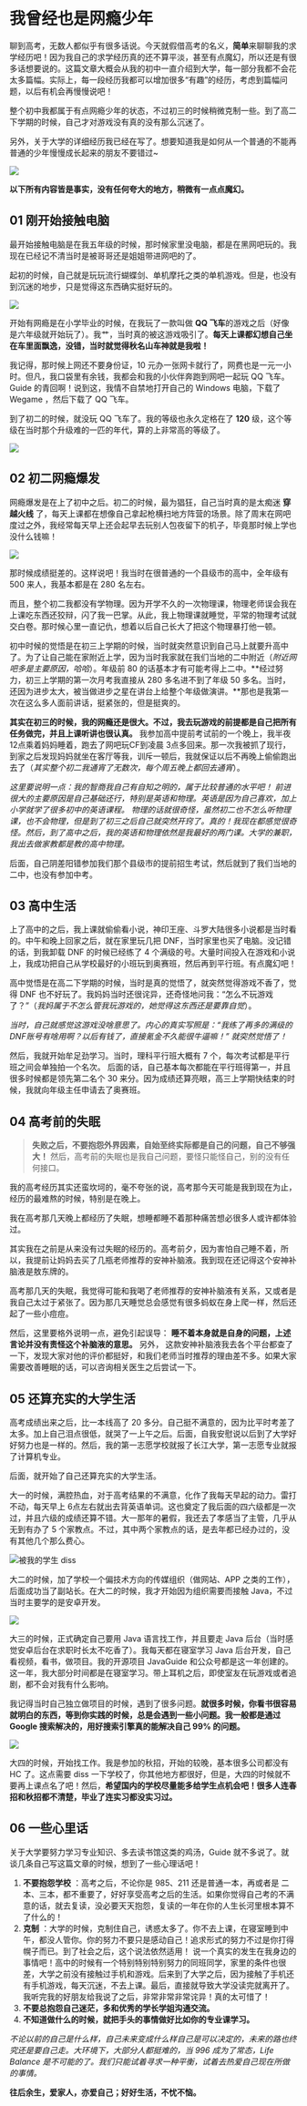 # 我曾经也是网瘾少年

聊到高考，无数人都似乎有很多话说。今天就假借高考的名义，**简单**来聊聊我的求学经历吧！因为我自己的求学经历真的还不算平淡，甚至有点魔幻，所以还是有很多话想要说的。这篇文章大概会从我的初中一直介绍到大学，每一部分我都不会花太多篇幅。实际上，每一段经历我都可以增加很多“有趣”的经历，考虑到篇幅问题，以后有机会再慢慢说吧！

整个初中我都属于有点网瘾少年的状态，不过初三的时候稍微克制一些。到了高二下学期的时候，自己才对游戏没有真的没有那么沉迷了。

另外，关于大学的详细经历我已经在写了。想要知道我是如何从一个普通的不能再普通的少年慢慢成长起来的朋友不要错过~

![](https://cdn.jsdelivr.net/gh/javaguide-tech/blog-images/2020-08/0e370ac2-5f96-4e17-9ff4-8cc78ef72f19-20200802173544441.png)

**以下所有内容皆是事实，没有任何夸大的地方，稍微有一点点魔幻。**

## 01 刚开始接触电脑

最开始接触电脑是在我五年级的时候，那时候家里没电脑，都是在黑网吧玩的。我现在已经记不清当时是被哥哥还是姐姐带进网吧的了。

起初的时候，自己就是玩玩流行蝴蝶剑、单机摩托之类的单机游戏。但是，也没有到沉迷的地步，只是觉得这东西确实挺好玩的。

![](https://cdn.jsdelivr.net/gh/javaguide-tech/blog-images/2020-08/2a6021b9-e7a0-41c4-b69e-a652f7bc3e12-20200802173601289.png)

开始有网瘾是在小学毕业的时候，在我玩了一款叫做 **QQ 飞车**的游戏之后（好像是六年级就开始玩了）。我艹，当时真的被这游戏吸引了。**每天上课都幻想自己坐在车里面飘逸，没错，当时就觉得秋名山车神就是我啦！**

我记得，那时候上网还不要身份证，10 元办一张网卡就行了，网费也是一元一小时。但凡，我口袋里有余钱，我都会和我的小伙伴奔跑到网吧一起玩 QQ 飞车。Guide 的青回啊！说到这，我情不自禁地打开自己的 Windows 电脑，下载了 Wegame ，然后下载了 QQ 飞车。

到了初二的时候，就没玩 QQ 飞车了。我的等级也永久定格在了 **120** 级，这个等级在当时那个升级难的一匹的年代，算的上非常高的等级了。

![](https://guide-blog-images.oss-cn-shenzhen.aliyuncs.com/javaguide/b488618c-3c25-4bc9-afd4-7324e27553bd-20200802175534614.png)

## 02 初二网瘾爆发

网瘾爆发是在上了初中之后。初二的时候，最为猖狂，自己当时真的是太痴迷 **穿越火线** 了，每天上课都在想像自己拿起枪横扫地方阵营的场景。除了周末在网吧度过之外，我经常每天早上还会起早去玩别人包夜留下的机子，毕竟那时候上学也没什么钱嘛！

![](https://guide-blog-images.oss-cn-shenzhen.aliyuncs.com/javaguide/9e94bb35-650d-4cad-8e69-40043fb4ec3d-20200802173632800.png)

那时候成绩挺差的。这样说吧！我当时在很普通的一个县级市的高中，全年级有 500 来人，我基本都是在 280 名左右。

而且，整个初二我都没有学物理。因为开学不久的一次物理课，物理老师误会我在上课吃东西还狡辩，闪了我一巴掌。从此，我上物理课就睡觉，平常的物理考试就交白卷。那时候心里一直记仇，想着以后自己长大了把这个物理暴打他一顿。

初中时候的觉悟是在初三上学期的时候，当时就突然意识到自己马上就要升高中了。为了让自己能在家附近上学，因为当时我家就在我们当地的二中附近（_附近网吧多是主要原因，哈哈_）。年级前 80 的话基本才有可能考得上二中。**经过努力，初三上学期的第一次月考我直接从 280 多名进不到了年级 50 多名。当时，还因为进步太大，被当做进步之星在讲台上给整个年级做演讲。**那也是我第一次在这么多人面前讲话，挺紧张的，但是挺爽的。

**其实在初三的时候，我的网瘾还是很大。不过，我去玩游戏的前提都是自己把所有任务做完，并且上课听讲也很认真。** 我参加高中提前考试前的一个晚上，我半夜12点乘着妈妈睡着，跑去了网吧玩CF到凌晨 3点多回来。那一次我被抓了现行，到家之后发现妈妈就坐在客厅等我，训斥一顿后，我就保证以后不再晚上偷偷跑出去了（*其实整个初二我通宵了无数次，每个周五晚上都回去通宵*）。

_这里要说明一点：我的智商我自己有自知之明的，属于比较普通的水平吧！ 前进很大的主要原因是自己基础还行，特别是英语和物理。英语是因为自己喜欢，加上小学就学了很多初中的英语课程。 物理的话就很奇怪，虽然初二也不怎么听物理课，也不会物理，但是到了初三之后自己就突然开窍了。真的！我现在都感觉很奇怪。然后，到了高中之后，我的英语和物理依然是我最好的两门课。大学的兼职，我出去做家教都是教的高中物理。_

后面，自己阴差阳错参加我们那个县级市的提前招生考试，然后就到了我们当地的二中，也没有参加中考。

##  03 高中生活

上了高中的之后，我上课就偷偷看小说，神印王座、斗罗大陆很多小说都是当时看的。中午和晚上回家之后，就在家里玩几把 DNF，当时家里也买了电脑。没记错的话，到我卸载 DNF 的时候已经练了 4 个满级的号。大量时间投入在游戏和小说上，我成功把自己从学校最好的小班玩到奥赛班，然后再到平行班。有点魔幻吧！

高中觉悟是在高二下学期的时候，当时是真的觉悟了，就突然觉得游戏不香了，觉得 DNF 也不好玩了。我妈妈当时还很诧异，还奇怪地问我：“怎么不玩游戏了？”（*我妈属于不怎么管我玩游戏的，她觉得这东西还是要靠自觉*）。

*当时，自己就感觉这游戏没啥意思了。内心的真实写照是：“我练了再多的满级的DNF账号有啥用啊？以后有钱了，直接氪金不久能很牛逼嘛！” 就突然觉悟了！*

然后，我就开始牟足劲学习。当时，理科平行班大概有 7 个，每次考试都是平行班之间会单独拍一个名次。 后面的话，自己基本每次都能在平行班得第一，并且很多时候都是领先第二名个 30 来分。因为成绩还算亮眼，高三上学期快结束的时候，我就向年级主任申请去了奥赛班。

## 04 高考前的失眠

> **失败之后，不要抱怨外界因素，自始至终实际都是自己的问题，自己不够强大！** 然后，高考前的失眠也是我自己问题，要怪只能怪自己，别的没有任何接口。

我的高考经历其实还蛮坎坷的，毫不夸张的说，高考那今天可能是我到现在为止，经历的最难熬的时候，特别是在晚上。

我在高考那几天晚上都经历了失眠，想睡都睡不着那种痛苦想必很多人或许都体验过。

其实我在之前是从来没有过失眠的经历的。高考前夕，因为害怕自己睡不着，所以，我提前让妈妈去买了几瓶老师推荐的安神补脑液。我到现在还记得这个安神补脑液是敖东牌的。

高考那几天的失眠，我觉得可能和我喝了老师推荐的安神补脑液有关系，又或者是我自己太过于紧张了。因为那几天睡觉总会感觉有很多蚂蚁在身上爬一样，然后还起了一些小痘痘。

然后，这里要格外说明一点，避免引起误导： **睡不着本身就是自身的问题，上述言论并没有责怪这个补脑液的意思。** 另外， 这款安神补脑液我去各个平台都查了一下，发现大家对他的评价都挺好，和我们老师当时推荐的理由差不多。如果大家需要改善睡眠的话，可以咨询相关医生之后尝试一下。

## 05 还算充实的大学生活

高考成绩出来之后，比一本线高了 20 多分。自己挺不满意的，因为比平时考差了太多。加上自己泪点很低，就哭了一上午之后。后面，自我安慰说以后到了大学好好努力也是一样的。然后，我的第一志愿学校就报了长江大学，第一志愿专业就报了计算机专业。

后面，就开始了自己还算充实的大学生活。

大一的时候，满腔热血，对于高考结果的不满意，化作了我每天早起的动力。雷打不动，每天早上 6点左右就出去背英语单词。这也奠定了我后面的四六级都是一次过，并且六级的成绩还算不错。大一那年的暑假，我还去了孝感当了主管，几乎从无到有办了 5 个家教点。不过，其中两个家教点的话，是去年都已经办过的，没有其他几个那么费心。

![被我的学生 diss](https://guide-blog-images.oss-cn-shenzhen.aliyuncs.com/javaguide/5a47eb4614934a25b8ea1a83cafac43d-20200802173912511.png)

大二的时候，加了学校一个偏技术方向的传媒组织（做网站、APP 之类的工作），后面成功当了副站长。在大二的时候，我才开始因为组织需要而接触 Java，不过当时主要学的是安卓开发。

![](https://guide-blog-images.oss-cn-shenzhen.aliyuncs.com/javaguide/b16201d0-37d4-462a-a5e6-bf95ca503d39-20200802174034108.png)

大三的时候，正式确定自己要用 Java 语言找工作，并且要走 Java 后台（当时感觉安卓后台在求职时长太不吃香了）。我每天都在寝室学习 Java 后台开发，自己看视频，看书，做项目。我的开源项目 JavaGuide 和公众号都是这一年创建的。这一年，我大部分时间都是在寝室学习。带上耳机之后，即使室友在玩游戏或者追剧，都不会对我有什么影响。

我记得当时自己独立做项目的时候，遇到了很多问题。**就很多时候，你看书很容易就明白的东西，等到你实践的时候，总是会遇到一些小问题。我一般都是通过 Google 搜索解决的，用好搜索引擎真的能解决自己 99% 的问题。**

![](https://cdn.jsdelivr.net/gh/javaguide-tech/blog-images/2020-08/d30eef29-3a73-483d-9a4a-d63f41271fb4-20200802174048832.png)

大四的时候，开始找工作。我是参加的秋招，开始的较晚，基本很多公司都没有 HC 了。这点需要 diss 一下学校了，你其他地方都很好，但是，大四的时候就不要再上课点名了吧！然后，**希望国内的学校尽量能多给学生点机会吧！很多人连春招和秋招都不清楚，毕业了连实习都没实习过。**

## 06 一些心里话

关于大学要努力学习专业知识、多去读书馆这类的鸡汤，Guide 就不多说了。就谈几条自己写这篇文章的时候，想到了一些心理话吧！

1. **不要抱怨学校** ：高考之后，不论你是 985、211 还是普通一本，再或者是 二本、三本，都不重要了，好好享受高考之后的生活。如果你觉得自己考的不满意的话，就去复读，没必要天天抱怨，复读的一年在你的人生长河里根本算不了什么的！
2. **克制** ：大学的时候，克制住自己，诱惑太多了。你不去上课，在寝室睡到中午，都没人管你。你的努力不要只是感动自己！追求形式的努力不过是你打得幌子而已。到了社会之后，这个说法依然适用！ 说一个真实的发生在我身边的事情吧！高中的时候有一个特别特别特别努力的同班同学，家里的条件也很差，大学之前没有接触过手机和游戏。后来到了大学之后，因为接触了手机还有手机游戏，每天沉迷，不去上课。最后，直接就导致大学没读完就离开了。我听完我的好朋友给我说了之后，非常非常非常诧异！真的太可惜了！
3. **不要总抱怨自己迷茫，多和优秀的学长学姐沟通交流。**
4. **不知道做什么的时候，就把手头的事情做好比如你的专业课学习。**

*不论以前的自己是什么样，自己未来变成什么样自己是可以决定的，未来的路也终究还是要自己走。大环境下，大部分人都挺难的，当 996 成为了常态，Life Balance 是不可能的了。我们只能试着寻求一种平衡，试着去热爱自己现在所做的事情。*

**往后余生，爱家人，亦爱自己；好好生活，不忧不恼。**

